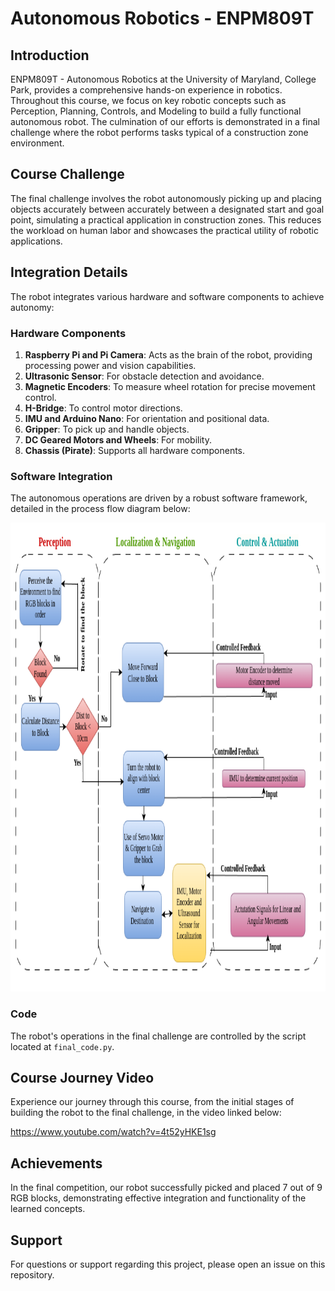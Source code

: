 # Autonomous Robotics - ENPM809T

## Introduction

ENPM809T - Autonomous Robotics at the University of Maryland, College Park, provides a comprehensive hands-on experience in robotics. Throughout this course, we focus on key robotic concepts such as Perception, Planning, Controls, and Modeling to build a fully functional autonomous robot. The culmination of our efforts is demonstrated in a final challenge where the robot performs tasks typical of a construction zone environment.

## Course Challenge

The final challenge involves the robot autonomously picking up and placing objects accurately between accurately between a designated start and goal point, simulating a practical application in construction zones. This reduces the workload on human labor and showcases the practical utility of robotic applications.

## Integration Details

The robot integrates various hardware and software components to achieve autonomy:

### Hardware Components

1. **Raspberry Pi and Pi Camera**: Acts as the brain of the robot, providing processing power and vision capabilities.
2. **Ultrasonic Sensor**: For obstacle detection and avoidance.
3. **Magnetic Encoders**: To measure wheel rotation for precise movement control.
4. **H-Bridge**: To control motor directions.
5. **IMU and Arduino Nano**: For orientation and positional data.
6. **Gripper**: To pick up and handle objects.
7. **DC Geared Motors and Wheels**: For mobility.
8. **Chassis (Pirate)**: Supports all hardware components.

### Software Integration

The autonomous operations are driven by a robust software framework, detailed in the process flow diagram below:

<p align="center">
  <img src="process_flow.png" alt="Autonomous Robot Process Flow" width="850" height="750">
</p>

### Code

The robot's operations in the final challenge are controlled by the script located at `final_code.py`.

## Course Journey Video

Experience our journey through this course, from the initial stages of building the robot to the final challenge, in the video linked below:

https://www.youtube.com/watch?v=4t52yHKE1sg

## Achievements

In the final competition, our robot successfully picked and placed 7 out of 9 RGB blocks, demonstrating effective integration and functionality of the learned concepts.

## Support

For questions or support regarding this project, please open an issue on this repository.

